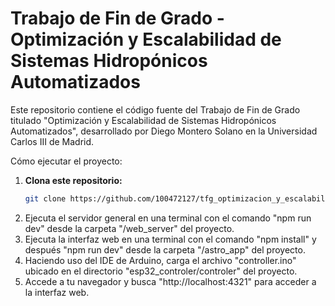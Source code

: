 # Trabajo de Fin de Grado - Optimización y Escalabilidad de Sistemas Hidropónicos Automatizados

Este repositorio contiene el código fuente del Trabajo de Fin de Grado titulado "Optimización y Escalabilidad de Sistemas Hidropónicos Automatizados", desarrollado por Diego Montero Solano en la Universidad Carlos III de Madrid.

Cómo ejecutar el proyecto:
1. **Clona este repositorio:**
   ```bash
   git clone https://github.com/100472127/tfg_optimizacion_y_escalabilidad_de_sistemas_hidroponicos_automatizados.git
2. Ejecuta el servidor general en una terminal con el comando "npm run dev" desde la carpeta "/web_server" del proyecto.
3. Ejecuta la interfaz web en una terminal con el comando "npm install" y después "npm run dev" desde la carpeta "/astro_app" del proyecto.
4. Haciendo uso del IDE de Arduino, carga el archivo "controller.ino" ubicado en el directorio "esp32_controler/controler" del proyecto.
5. Accede a tu navegador y busca "http://localhost:4321" para acceder a la interfaz web.
